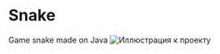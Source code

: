 # Snake
Game snake made on Java
![Иллюстрация к проекту](https://github.com/Nenartovich/snake/master/ScreenShot.png)
